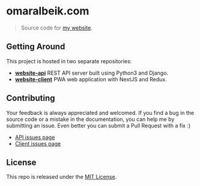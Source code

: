 # omaralbeik.com

> Source code for [my website](https://omaralbeik.com).

## Getting Around

This project is hosted in two separate repositories:

- [**website-api**](https://github.com/omaralbeik/website-api) REST API server built using Python3 and Django.
- [**website-client**](https://github.com/omaralbeik/website-client) PWA web application with NextJS and Redux.

## Contributing

Your feedback is always appreciated and welcomed. If you find a bug in the source code or a mistake in the documentation, you can help me by submitting an issue. Even better you can submit a Pull Request with a fix :)

- [API issues page](https://github.com/omaralbeik/website-api/issues)
- [Client issues page](https://github.com/omaralbeik/website-client/issues)

## License

This repo is released under the [MIT License](LICENSE).
